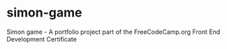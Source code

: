 # simon-game
Simon game -  A portfolio project part of the FreeCodeCamp.org Front End Development Certificate
